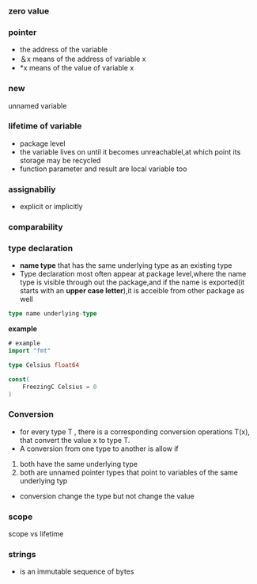 ### zero value

### pointer

- the address of the variable
- ＆x means of the address of variable x 
- *x means of the value of variable x

### new

unnamed variable

### lifetime of variable

- package level
- the variable lives on until it becomes unreachablel,at which point its storage may be recycled
- function parameter and result are local variable too

### assignabiliy

- explicit or  implicitly

### comparability

### type declaration

- **name type** that has the same underlying type as an existing type
- Type declaration most often appear at package level,where the name type is visible through out the package,and if the name is exported(it starts with an **upper case letter**),it is acceible from other package as well

```go
type name underlying-type
```

 **example**

```go
# example
import "fmt"

type Celsius float64

const(
	FreezingC Celsius = 0
)
```



### Conversion

- for every type T ,  there is a corresponding conversion operations T(x), that convert the value x to type T.
- A conversion from one type to another is allow if 

1. both have the same underlying type 
2. both are unnamed pointer types that point to variables of the same underlying typ

- conversion change the type but not change the value

### scope

scope vs lifetime



### strings

- is an immutable sequence of bytes



